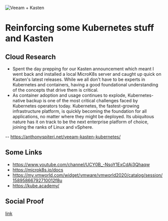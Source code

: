 ![Veeam + Kasten](https://i1.wp.com/anthonyspiteri.net/wp-content/uploads/2020/10/Veeam_Kasten_1.png?resize=632%2C216&ssl=1)

# Reinforcing some Kubernetes stuff and Kasten

## Cloud Research

- Spent the day prepping for our Kasten announcement which meant I went back and installed a local MicroK8s server and caught up quick on Kasten's latest releases. While we all don't have to be experts in Kubernetes and containers, having a good foundational understanding of the concepts that drive them is critical.
- As container adoption and usage continues to explode, Kubernetes-native backup is one of the most critical challenges faced by Kubernetes operators today. Kubernetes, the fastest-growing infrastructure platform, is quickly becoming the foundation for all applications, no matter where they might be deployed. Its ubiquitous nature has it on track to be the next enterprise platform of choice, joining the ranks of Linux and vSphere.

-- https://anthonyspiteri.net/veeam-kasten-kubernetes/

## Some Links

- https://www.youtube.com/channel/UCY0B_-NsoY1ExCdAi3Qhaqw
- https://microk8s.io/docs
- https://my.vmworld.com/widget/vmware/vmworld2020/catalog/session/15895866792710012f8u 
- https://kube.academy/

## Social Proof

[link](https://twitter.com/anthonyspiteri/status/1313875647354134528?s=20)